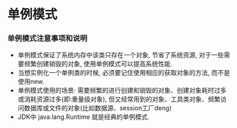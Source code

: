 # 单例模式

### 单例模式注意事项和说明

* 单例模式保证了系统内存中该类只存在一个对象, 节省了系统资源, 对于一些需要频繁创建销毁的对象, 使用单例模式可以提高系统性能.
* 当想实例化一个单例类的时候, 必须要记住使用相应的获取对象的方法, 而不是使用new.
* 单例模式使用的场景: 需要频繁的进行创建和销毁的对象、创建对象耗时过多或消耗资源过多(即:重量级对象), 但又经常用到的对象、工具类对象、频繁访问数据库或文件的对象(比如数据源、session工厂deng)
* JDK中 java.lang.Runtime 就是经典的单例模式.